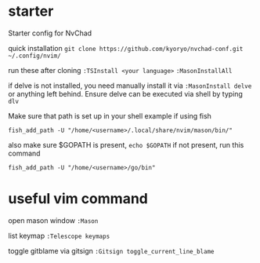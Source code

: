 # starter
Starter config for NvChad

quick installation
`git clone https://github.com/kyoryo/nvchad-conf.git ~/.config/nvim/`

run these after cloning
`:TSInstall <your language>`
`:MasonInstallAll`

if delve is not installed, you need manually install it via
`:MasonInstall delve` or anything left behind. Ensure delve can be executed via shell by typing `dlv`

Make sure that path is set up in your shell
example if using fish
```
fish_add_path -U "/home/<username>/.local/share/nvim/mason/bin/"
```

also make sure $GOPATH is present,
`echo $GOPATH`
if not present, run this command
```
fish_add_path -U "/home/<username>/go/bin"
```

# useful vim command
open mason window
`:Mason`

list keymap
`:Telescope keymaps`

toggle gitblame via gitsign
`:Gitsign toggle_current_line_blame`
